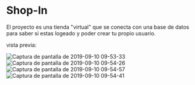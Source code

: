 # Shop-In

El proyecto es una tienda "virtual" que se conecta con una base de datos para  saber si estas logeado y poder crear tu propio usuario.

vista previa: 

![Captura de pantalla de 2019-09-10 09-53-33](https://user-images.githubusercontent.com/48956813/64615542-23837280-d3b1-11e9-9aeb-0515060b0483.png)
![Captura de pantalla de 2019-09-10 09-54-26](https://user-images.githubusercontent.com/48956813/64615545-24b49f80-d3b1-11e9-8719-78691c58daf4.png)
![Captura de pantalla de 2019-09-10 09-54-57](https://user-images.githubusercontent.com/48956813/64615549-25e5cc80-d3b1-11e9-818b-f53ee8160ff3.png)
![Captura de pantalla de 2019-09-10 09-54-41](https://user-images.githubusercontent.com/48956813/64615562-2b431700-d3b1-11e9-9602-7b7864770b88.png)

